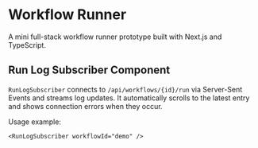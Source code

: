 # Workflow Runner

A mini full-stack workflow runner prototype built with Next.js and TypeScript.

## Run Log Subscriber Component

`RunLogSubscriber` connects to `/api/workflows/{id}/run` via Server-Sent Events and streams log updates. It automatically scrolls to the latest entry and shows connection errors when they occur.

Usage example:

```tsx
<RunLogSubscriber workflowId="demo" />
```
